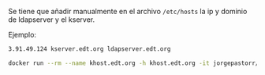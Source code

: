 Se tiene que añadir manualmente en el archivo `/etc/hosts` la ip y dominio de ldapserver y el kserver.

Ejemplo:
```bash
3.91.49.124 kserver.edt.org ldapserver.edt.org
```

```bash
docker run --rm --name khost.edt.org -h khost.edt.org -it jorgepastorr/k19:khostpl
```